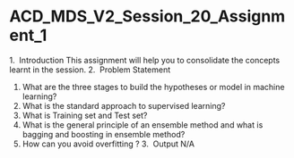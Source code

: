 # ACD_MDS_V2_Session_20_Assignment_1
1.​​ ​ Introduction
This assignment will help you to consolidate the concepts learnt in the session.
2.​​ ​ Problem Statement
1. What are the three stages to build the hypotheses or model in machine learning?
2. What is the standard approach to supervised learning?
3. What is Training set and Test set?
4. What is the general principle of an ensemble method and what is bagging and
boosting in ensemble method?
5. How can you avoid overfitting ?
3.​​ ​ Output
N/A
